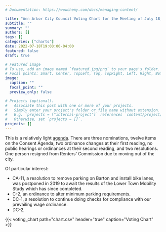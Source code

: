 ```yaml
---
# Documentation: https://wowchemy.com/docs/managing-content/

title: "Ann Arbor City Council Voting Chart for the Meeting of July 18, 2022"
subtitle: ""
summary: ""
authors: []
tags: []
categories: ["charts"]
date: 2022-07-18T19:00:00-04:00
featured: false
draft: true

# Featured image
# To use, add an image named `featured.jpg/png` to your page's folder.
# Focal points: Smart, Center, TopLeft, Top, TopRight, Left, Right, BottomLeft, Bottom, BottomRight.
image:
  caption: ""
  focal_point: ""
  preview_only: false

# Projects (optional).
#   Associate this post with one or more of your projects.
#   Simply enter your project's folder or file name without extension.
#   E.g. `projects = ["internal-project"]` references `content/project/deep-learning/index.md`.
#   Otherwise, set `projects = []`.
projects: []
---
```


This is a relatively light [agenda](http://a2gov.legistar.com/MeetingDetail.aspx?ID=914276&GUID=16115387-C2FF-426B-B745-16D83911AB1C&Options=&Search=). There are three nominations, twelve items on the Consent Agenda, two ordinance changes at their first reading, no public hearings or ordinances at their second reading, and two resolutions. One person resigned from Renters' Commission due to moving out of the city.

Of particular interest:

* CA-11, a resolution to remove parking on Barton and install bike lanes, was postponed in 2019 to await the results of the Lower Town Mobility Study which has since completed.
* C-2, an ordinance to alter minimum parking requirements.
* DC-1, a resolution to continue doing checks for compliance with our prevailing wage ordinance.
* DC-2,

{{< voting_chart path="chart.csv" header="true" caption="Voting Chart" >}}
